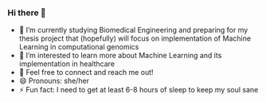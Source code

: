 ### Hi there 👋

- 🔭 I’m currently studying Biomedical Engineering and preparing for my thesis project that (hopefully) will focus on implementation of Machine Learning in computational genomics
- 🌱 I’m interested to learn more about Machine Learning and its implementation in healthcare
- 💬 Feel free to connect and reach me out!
- 😄 Pronouns: she/her
- ⚡ Fun fact: I need to get at least 6-8 hours of sleep to keep my soul sane

<!--
**hilmiarisanti/hilmiarisanti** is a ✨ _special_ ✨ repository because its `README.md` (this file) appears on your GitHub profile.

Here are some ideas to get you started:

- 🔭 I’m currently studying Biomedical Engineering
- 🌱 I’m currently learning Machine Learning Specialization
- 💬 Feel free to connect and reach me out!
- 😄 Pronouns: she/her
- ⚡ Fun fact: I need to get at least 6 hours of sleep to keep my soul sane
-->
